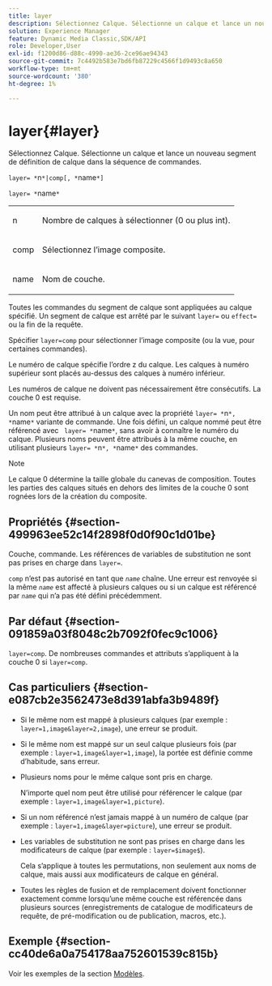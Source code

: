 ```yaml
---
title: layer
description: Sélectionnez Calque. Sélectionne un calque et lance un nouveau segment de définition de calque dans la séquence de commandes.
solution: Experience Manager
feature: Dynamic Media Classic,SDK/API
role: Developer,User
exl-id: f1200d86-d88c-4990-ae36-2ce96ae94343
source-git-commit: 7c4492b583e7bd6fb87229c4566f1d9493c8a650
workflow-type: tm+mt
source-wordcount: '380'
ht-degree: 1%

---
```


# layer{#layer}

Sélectionnez Calque. Sélectionne un calque et lance un nouveau segment de définition de calque dans la séquence de commandes.

`layer= *`n`*|comp[, *`name`*]`

`layer= *`name`*`

<table id="simpletable_22DE3365A6454949B0D30C6D7110476E"> 
 <tr class="strow"> 
  <td class="stentry"> <p><span class="codeph"> <span class="varname"> n</span></span> </p></td> 
  <td class="stentry"> <p>Nombre de calques à sélectionner (0 ou plus int). </p></td> 
 </tr> 
 <tr class="strow"> 
  <td class="stentry"> <p><span class="codeph"> comp</span> </p></td> 
  <td class="stentry"> <p>Sélectionnez l’image composite. </p></td> 
 </tr> 
 <tr class="strow"> 
  <td class="stentry"> <p><span class="codeph"> <span class="varname"> name</span></span> </p></td> 
  <td class="stentry"> <p>Nom de couche. </p></td> 
 </tr> 
</table>

Toutes les commandes du segment de calque sont appliquées au calque spécifié. Un segment de calque est arrêté par le suivant `layer=` ou `effect=` ou la fin de la requête.

Spécifier `layer=comp` pour sélectionner l’image composite (ou la vue, pour certaines commandes).

Le numéro de calque spécifie l’ordre z du calque. Les calques à numéro supérieur sont placés au-dessus des calques à numéro inférieur.

Les numéros de calque ne doivent pas nécessairement être consécutifs. La couche 0 est requise.

Un nom peut être attribué à un calque avec la propriété `layer= *`n`*, *`name`*` variante de commande. Une fois défini, un calque nommé peut être référencé avec ` layer= *`name`*`, sans avoir à connaître le numéro du calque. Plusieurs noms peuvent être attribués à la même couche, en utilisant plusieurs `layer= *`n`*, *`name`*` des commandes.

>[!NOTE]
>
>Le calque 0 détermine la taille globale du canevas de composition. Toutes les parties des calques situés en dehors des limites de la couche 0 sont rognées lors de la création du composite.

## Propriétés {#section-499963ee52c14f2898f0d0f90c1d01be}

Couche, commande. Les références de variables de substitution ne sont pas prises en charge dans `layer=`.

`comp` n’est pas autorisé en tant que *`name`* chaîne. Une erreur est renvoyée si la même *`name`* est affecté à plusieurs calques ou si un calque est référencé par *`name`* qui n’a pas été défini précédemment.

## Par défaut {#section-091859a03f8048c2b7092f0fec9c1006}

`layer=comp`. De nombreuses commandes et attributs s’appliquent à la couche 0 si `layer=comp`.

## Cas particuliers {#section-e087cb2e3562473e8d391abfa3b9489f}

* Si le même nom est mappé à plusieurs calques (par exemple : `layer=1,image&layer=2,image`), une erreur se produit.
* Si le même nom est mappé sur un seul calque plusieurs fois (par exemple : `layer=1,image&layer=1,image`), la portée est définie comme d’habitude, sans erreur.
* Plusieurs noms pour le même calque sont pris en charge.

   N’importe quel nom peut être utilisé pour référencer le calque (par exemple : `layer=1,image&layer=1,picture`).
* Si un nom référencé n’est jamais mappé à un numéro de calque (par exemple : `layer=1,image&layer=picture`), une erreur se produit.
* Les variables de substitution ne sont pas prises en charge dans les modificateurs de calque (par exemple : `layer=$image$`).

   Cela s’applique à toutes les permutations, non seulement aux noms de calque, mais aussi aux modificateurs de calque en général.

* Toutes les règles de fusion et de remplacement doivent fonctionner exactement comme lorsqu’une même couche est référencée dans plusieurs sources (enregistrements de catalogue de modificateurs de requête, de pré-modification ou de publication, macros, etc.).

## Exemple {#section-cc40de6a0a754178aa752601539c815b}

Voir les exemples de la section [Modèles](../../../../../is-api/http-ref/image-serving-api-ref/c-http-protocol-reference/c-templates/c-templates.md#concept-3cd2d2adae0e41b2979b9640244d4d3e).
